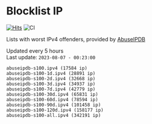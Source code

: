 # Blocklist IP

[![Hits](https://hits.seeyoufarm.com/api/count/incr/badge.svg?url=https%3A%2F%2Fgithub.com%2Fborestad%2Fblocklist-ip%2F&count_bg=%2379C83D&title_bg=%23555555&icon=&icon_color=%23E7E7E7&title=hits&edge_flat=false)](https://hits.seeyoufarm.com)  ![CI](https://img.shields.io/github/workflow/status/borestad/blocklist-ip/CI?style=flat-square)

Lists with worst IPv4 offenders, provided by [AbuseIPDB](https://www.abuseipdb.com/)

<!-- FOOTER-PLACEHOLDER -->
Updated every 5 hours<br>
Last update: `2023-08-07 - 00:23:00`
```
abuseipdb-s100.ipv4 (17584 ip)
abuseipdb-s100-1d.ipv4 (28891 ip)
abuseipdb-s100-2d.ipv4 (32668 ip)
abuseipdb-s100-3d.ipv4 (34937 ip)
abuseipdb-s100-7d.ipv4 (42779 ip)
abuseipdb-s100-30d.ipv4 (65831 ip)
abuseipdb-s100-60d.ipv4 (78594 ip)
abuseipdb-s100-90d.ipv4 (101458 ip)
abuseipdb-s100-120d.ipv4 (158177 ip)
abuseipdb-s100-all.ipv4 (342191 ip)
```
